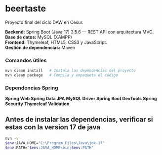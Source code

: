 # beertaste

Proyecto final del ciclo DAW en Cesur.

**Backend:** Spring Boot (Java 17) 3.5.6 — REST API con arquitectura MVC.  
**Base de datos:** MySQL (XAMPP)  
**Frontend:** Thymeleaf, HTML5, CSS3 y JavaScript.  
**Gestión de dependencias:** Maven

### Comandos útiles

```bash
mvn clean install   # Instala las dependencias del proyecto
mvn clean package   # Compila y empaqueta el código
```

### Dependencias Spring

**Spring Web**
**Spring Data JPA**
**MySQL Driver**
**Spring Boot DevTools**
**Spring Security**
**Thymeleaf**
**Validation**



## Antes de instalar las dependencias, verificar si estas con la version 17 de java

```bash
mvn -v
$env:JAVA_HOME="C:\Program Files\Java\jdk-17"
$env:PATH="$env:JAVA_HOME\bin;$env:PATH"
```
